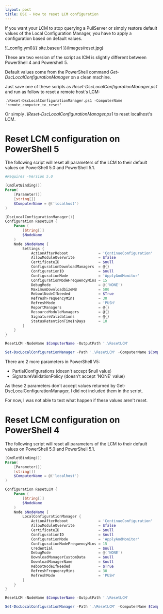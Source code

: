 ```yaml
---
layout: post
title: DSC - How to reset LCM configuration
---
```


If you want your LCM to stop querying a PullServer or simply restore default values of the Local Configuration Manager, you have to apply a configuration based on default values.

![_config.yml]({{ site.baseurl }}/images/reset.jpg)

These are two version of the script as lCM is slightly different between PowerShell 4 and Powershell 5.

Default values come from the PowerShell command *Get-DscLocalConfigurationManager* on a clean machine.

Just save one of these scripts as *Reset-DscLocalConfigurationManager.ps1* and run as follow to reset a remote host's LCM:

```
.\Reset-DscLocalConfigurationManager.ps1 -ComputerName 'remote_computer_to_reset'
```

Or simply *.\Reset-DscLocalConfigurationManager.ps1* to reset localhost's LCM.

# Reset LCM configuration on PowerShell 5

The following script will reset all parameters of the LCM to their default values on PowerShell 5.0 and PowerShell 5.1.

```powershell
#Requires -Version 5.0

[CmdletBinding()]
Param(
    [Parameter()]
    [string[]]
    $ComputerName = @('localhost')
)

[DscLocalConfigurationManager()]
Configuration ResetLCM {
    Param (
        [String[]]
        $NodeName
    )
    Node $NodeName {
        Settings {
            ActionAfterReboot              = 'ContinueConfiguration'
            AllowModuleOverwrite           = $false
            CertificateID                  = $null
            ConfigurationDownloadManagers  = @{} 
            ConfigurationID                = $null
            ConfigurationMode              = 'ApplyAndMonitor'
            ConfigurationModeFrequencyMins = 15
            DebugMode                      = @('NONE')
            MaximumDownloadSizeMB          = 500
            RebootNodeIfNeeded             = $True
            RefreshFrequencyMins           = 30
            RefreshMode                    = 'PUSH'
            ReportManagers                 = @{}
            ResourceModuleManagers         = @{}
            SignatureValidations           = @{}
            StatusRetentionTimeInDays      = 10
        }
    }
}

ResetLCM -NodeName $ComputerName -OutputPath '.\ResetLCM'

Set-DscLocalConfigurationManager -Path '.\ResetLCM' -ComputerName $ComputerName
```

There are 2 more parameters in PowerShell V5:

* PartialConfigurations (doesn't accept $null value)
* SignatureValidationPolicy (doesn't accept 'NONE' value)

As these 2 parameters don't accept values returned by Get-DscLocalConfigurationManager, I did not included them in the script.

For now, I was not able to test what happen if these values aren't reset.

# Reset LCM configuration on PowerShell 4

The following script will reset all parameters of the LCM to their default values on PowerShell 5.0 and PowerShell 5.1.

```powershell
[CmdletBinding()]
Param(
    [Parameter()]
    [string[]]
    $ComputerName = @('localhost')
)

Configuration ResetLCM {
    Param (
        [String[]]
        $NodeName
    )
    Node $NodeName {
        LocalConfigurationManager {
            ActionAfterReboot              = 'ContinueConfiguration'
            AllowModuleOverwrite           = $false
            CertificateID                  = $null
            ConfigurationID                = $null
            ConfigurationMode              = 'ApplyAndMonitor'
            ConfigurationModeFrequencyMins = 15
            Credential                     = $null
            DebugMode                      = @('NONE')
            DownloadManagerCustomData      = $null
            DownloadManagerName            = $null
            RebootNodeIfNeeded             = $True
            RefreshFrequencyMins           = 30
            RefreshMode                    = 'PUSH'
        }
    }
}

ResetLCM -NodeName $ComputerName -OutputPath '.\ResetLCM'

Set-DscLocalConfigurationManager -Path '.\ResetLCM' -ComputerName $ComputerName
```
